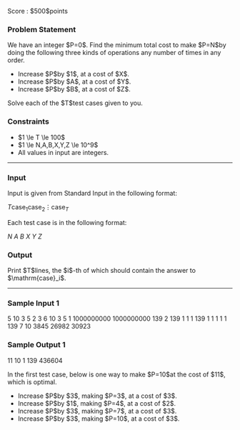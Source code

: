 
<div>

<span>

<span>

<p>
Score : $500$points
</p>

<div>

<section>

### **Problem Statement**

<p>
We have an integer $P=0$. Find the minimum total cost to make $P=N$by doing the following three kinds of operations any number of times in any order.
</p>

<ul>

<li>
Increase $P$by $1$, at a cost of $X$.
</li>

<li>
Increase $P$by $A$, at a cost of $Y$.
</li>

<li>
Increase $P$by $B$, at a cost of $Z$.
</li>

</ul>

<p>
Solve each of the $T$test cases given to you.
</p>

</section>

</div>

<div>

<section>

### **Constraints**

<ul>

<li>
$1 \le T \le 100$
</li>

<li>
$1 \le N,A,B,X,Y,Z \le 10^9$
</li>

<li>
All values in input are integers.
</li>

</ul>

</section>

</div>

---

<div>

<div>

<section>

### **Input**

<p>
Input is given from Standard Input in the following format:
</p>

<div>

$T$$\mathrm{case}_1$$\mathrm{case}_2$$\vdots$$\mathrm{case}_T$
</div>

<p>
Each test case is in the following format:
</p>

<div>

$N\ A\ B\ X\ Y\ Z$
</div>

</section>

</div>

<div>

<section>

### **Output**

<p>
Print $T$lines, the $i$-th of which should contain the answer to $\mathrm{case}_i$.
</p>

</section>

</div>

</div>

---

<div>

<section>

### **Sample Input 1**

<div>

5
10 3 5 2 3 6
10 3 5 1 1000000000 1000000000
139 2 139 1 1 1
139 1 1 1 1 1
139 7 10 3845 26982 30923

</div>

</section>

</div>

<div>

<section>

### **Sample Output 1**

<div>

11
10
1
139
436604

</div>

<p>
In the first test case, below is one way to make $P=10$at the cost of $11$, which is optimal.
</p>

<ul>

<li>
Increase $P$by $3$, making $P=3$, at a cost of $3$.
</li>

<li>
Increase $P$by $1$, making $P=4$, at a cost of $2$.
</li>

<li>
Increase $P$by $3$, making $P=7$, at a cost of $3$.
</li>

<li>
Increase $P$by $3$, making $P=10$, at a cost of $3$.
</li>

</ul>

</section>

</div>

</span>

</span>

</div>
